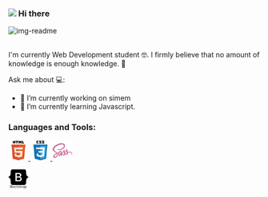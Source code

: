 ### <img src="https://github.com/rajput2107/rajput2107/blob/master/Assets/Hi.gif" width="29px"> Hi there
![img-readme](https://user-images.githubusercontent.com/118628193/203456853-a9436d40-605b-4cf1-8fe0-4c14d255502b.png)

<br>I'm currently Web Development student 🤓. I firmly believe that no amount of knowledge  is enough knowledge. 🧠

Ask me about 💻:

- 🔭 I’m currently working on simem
- 🌱 I’m currently learning Javascript.

<h3 align="left">Languages and Tools:</h3>
<a href="https://www.w3.org/html/" target="_blank" rel="noreferrer"> <img src="https://raw.githubusercontent.com/devicons/devicon/master/icons/html5/html5-original-wordmark.svg" alt="html5" width="40" height="40"/> </a> <a href="https://www.w3schools.com/css/" target="_blank" rel="noreferrer"> <img src="https://raw.githubusercontent.com/devicons/devicon/master/icons/css3/css3-original-wordmark.svg" alt="css3" width="40" height="40"/> </a> <a href="https://sass-lang.com" target="_blank" rel="noreferrer"> <img src="https://raw.githubusercontent.com/devicons/devicon/master/icons/sass/sass-original.svg" alt="sass" width="40" height="40"/> </a> </p><p align="left"> <a href="https://getbootstrap.com" target="_blank" rel="noreferrer"> <img src="https://raw.githubusercontent.com/devicons/devicon/master/icons/bootstrap/bootstrap-plain-wordmark.svg" alt="bootstrap" width="40" height="40"/> </a>
